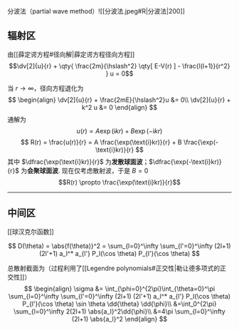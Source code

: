 
分波法（partial wave method）![[分波法.jpeg#R|分波法|200]]

## 辐射区

由[[薛定谔方程#径向解|薛定谔方程径向方程]]
$$\dv[2]{u}{r} + \qty{
\frac{2m}{\hslash^2} \qty[
E-V(r)
] - \frac{l(l+1)}{r^2}
} u = 0$$

当 $r \to \infty$，径向方程退化为
$$
\begin{align}
\dv[2]{u}{r} + \frac{2mE}{\hslash^2}u &= 0\\
\dv[2]{u}{r} + k^2 u &= 0
\end{align}
$$
通解为
$$u(r) = A \exp(\text{i}kr) + B \exp(-\text{i}kr)$$
$$
R(r) = \frac{u(r)}{r} =
A \frac{\exp(\text{i}kr)}{r} + B \frac{\exp(-\text{i}kr)}{r}
$$
其中 $\dfrac{\exp(\text{i}kr)}{r}$ 为**发散球面波**；$\dfrac{\exp(-\text{i}kr)}{r}$ 为**会聚球面波**. 现在仅考虑散射波，于是 $B=0$
$$R(r) \propto \frac{\exp(\text{i}kr)}{r}$$

---

## 中间区

[[球汉克尔函数]]


$$
D(\theta) = \abs{f(\theta)}^2
= \sum_{l=0}^\infty \sum_{l'=0}^\infty
(2l+1) (2l'+1) a_l^* a_{l'} P_l(\cos \theta) P_{l'}(\cos \theta)
$$

总散射截面为（过程利用了[[Legendre polynomials#正交性|勒让德多项式的正交性]]）
$$
\begin{align}
\sigma &= \int_{\phi=0}^{2\pi}\int_{\theta=0}^\pi
\sum_{l=0}^\infty \sum_{l'=0}^\infty
(2l+1) (2l'+1) a_l^* a_{l'} P_l(\cos \theta) P_{l'}(\cos \theta)
\sin \theta \dd{\theta} \dd{\phi}\\
&=\int_0^{2\pi} \sum_{l=0}^\infty 2(2l+1) \abs{a_l}^2\dd{\phi}\\
&=4\pi \sum_{l=0}^\infty (2l+1) \abs{a_l}^2
\end{align}
$$

